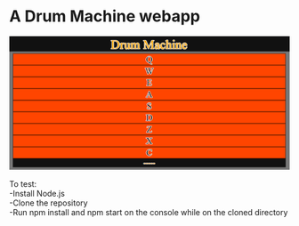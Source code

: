 # A Drum Machine webapp

![Drum Machine image](https://raw.githubusercontent.com/InakiArias/drum-machine/master/caja.png)

To test:  
-Install Node.js  
-Clone the repository  
-Run npm install and npm start on the console while on the cloned directory  
